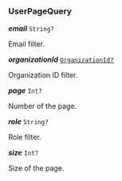 

### UserPageQuery





  
<article>

***email*** `String?` 

Email filter.

</article>
<article>

***organizationId*** [`OrganizationId?`](/docs/organization-model--page#organizationid) 

Organization ID filter.

</article>
<article>

***page*** `Int?` 

Number of the page.

</article>
<article>

***role*** `String?` 

Role filter.

</article>
<article>

***size*** `Int?` 

Size of the page.

</article>

